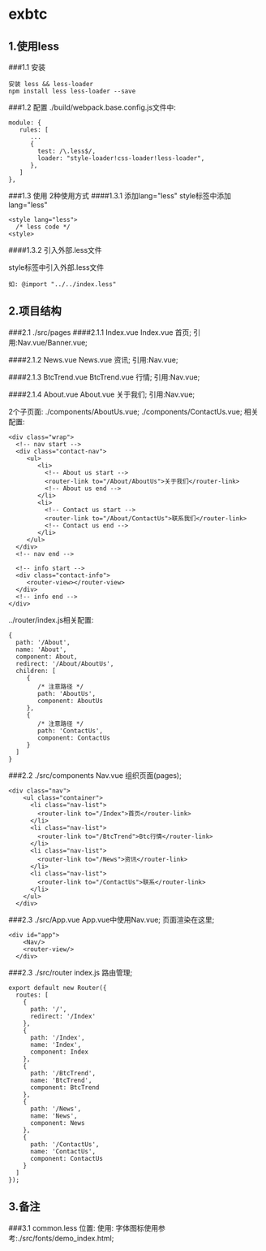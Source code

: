 # exbtc
## 1.使用less
###1.1 安装
``` 
安装 less && less-loader
npm install less less-loader --save
```
###1.2 配置
./build/webpack.base.config.js文件中:
```
module: {
   rules: [
      ...
      {
        test: /\.less$/,
        loader: "style-loader!css-loader!less-loader",
      },
   ]
},
```

###1.3 使用
2种使用方式
####1.3.1 添加lang="less"
style标签中添加lang="less"
```
<style lang="less">
  /* less code */
<style>
```

####1.3.2 引入外部.less文件

style标签中引入外部.less文件
```
如: @import "../../index.less"
```

## 2.项目结构
###2.1 ./src/pages
####2.1.1 Index.vue
Index.vue 首页;
引用:Nav.vue/Banner.vue;

####2.1.2 News.vue
News.vue 资讯;
引用:Nav.vue;

####2.1.3 BtcTrend.vue
BtcTrend.vue 行情;
引用:Nav.vue;

####2.1.4 About.vue
About.vue 关于我们;
引用:Nav.vue;

2个子页面:
./components/AboutUs.vue;
./components/ContactUs.vue;
相关配置:
```vue
<div class="wrap">
  <!-- nav start -->
  <div class="contact-nav">
     <ul>
        <li>
          <!-- About us start -->
          <router-link to="/About/AboutUs">关于我们</router-link>
          <!-- About us end -->
        </li>
        <li>
          <!-- Contact us start -->
          <router-link to="/About/ContactUs">联系我们</router-link>
          <!-- Contact us end -->
        </li>
     </ul>
  </div>
  <!-- nav end -->

  <!-- info start -->
  <div class="contact-info">
     <router-view></router-view>
  </div>
  <!-- info end -->
</div>
```

../router/index.js相关配置:
```
{
  path: '/About',
  name: 'About',
  component: About,
  redirect: '/About/AboutUs',
  children: [
     {
        /* 注意路径 */
        path: 'AboutUs',
        component: AboutUs
     },
     {
        /* 注意路径 */
        path: 'ContactUs',
        component: ContactUs
     }
  ]
}
```

###2.2 ./src/components
Nav.vue 组织页面(pages);
```$xslt
<div class="nav">
    <ul class="container">
      <li class="nav-list">
        <router-link to="/Index">首页</router-link>
      </li>
      <li class="nav-list">
        <router-link to="/BtcTrend">Btc行情</router-link>
      </li>
      <li class="nav-list">
        <router-link to="/News">资讯</router-link>
      </li>
      <li class="nav-list">
        <router-link to="/ContactUs">联系</router-link>
      </li>
    </ul>
  </div>
```

###2.3 ./src/App.vue
App.vue中使用Nav.vue;
页面渲染在这里;
```$xslt
<div id="app">
    <Nav/>
    <router-view/>
  </div>
```

###2.3 ./src/router
index.js 路由管理;
```$xslt
export default new Router({
  routes: [
    {
      path: '/',
      redirect: '/Index'
    },
    {
      path: '/Index',
      name: 'Index',
      component: Index
    },
    {
      path: '/BtcTrend',
      name: 'BtcTrend',
      component: BtcTrend
    },
    {
      path: '/News',
      name: 'News',
      component: News
    },
    {
      path: '/ContactUs',
      name: 'ContactUs',
      component: ContactUs
    }
  ]
});
```



## 3.备注
###3.1 common.less
位置:
使用:
字体图标使用参考:./src/fonts/demo_index.html;
